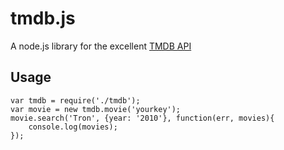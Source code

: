 tmdb.js
=======
A node.js library for the excellent [TMDB API](http://themoviedb.org)

Usage
-----

	var tmdb = require('./tmdb');
	var movie = new tmdb.movie('yourkey');
	movie.search('Tron', {year: '2010'}, function(err, movies){
		console.log(movies);
	});
